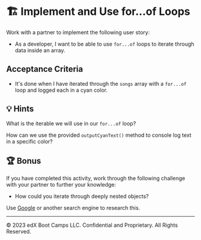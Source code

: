 # 🏗️ Implement and Use for...of Loops

Work with a partner to implement the following user story:

* As a developer, I want to be able to use `for...of` loops to iterate through data inside an array.

## Acceptance Criteria

* It's done when I have iterated through the `songs` array with a `for...of` loop and logged each in a cyan color.

## 💡 Hints

What is the iterable we will use in our `for...of` loop?

How can we use the provided `outputCyanText()` method to console log text in a specific color?

## 🏆 Bonus

If you have completed this activity, work through the following challenge with your partner to further your knowledge:

* How could you iterate through deeply nested objects?

Use [Google](https://www.google.com) or another search engine to research this.

---

© 2023 edX Boot Camps LLC. Confidential and Proprietary. All Rights Reserved.
